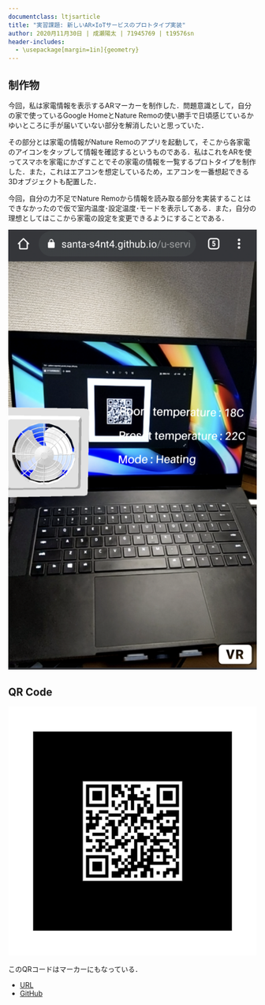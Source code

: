```yaml
---
documentclass: ltjsarticle
title: "実習課題: 新しいAR×IoTサービスのプロトタイプ実装"
author: 2020月11月30日 | 成瀬陽太 | 71945769 | t19576sn
header-includes:
  - \usepackage[margin=1in]{geometry}
---
```


## 制作物
今回，私は家電情報を表示するARマーカーを制作した．問題意識として，自分の家で使っているGoogle HomeとNature Remoの使い勝手で日頃感じているかゆいところに手が届いていない部分を解消したいと思っていた．

その部分とは家電の情報がNature Remoのアプリを起動して，そこから各家電のアイコンをタップして情報を確認するというものである．私はこれをARを使ってスマホを家電にかざすことでその家電の情報を一覧するプロトタイプを制作した．また，これはエアコンを想定しているため，エアコンを一番想起できる3Dオブジェクトも配置した．

今回，自分の力不足でNature Remoから情報を読み取る部分を実装することはできなかったので仮で室内温度･設定温度･モードを表示してある．また，自分の理想としてはここから家電の設定を変更できるようにすることである．

![screenshot](src/Screenshot.png)

## QR Code
![qr](marker_list/qrcode.png)

このQRコードはマーカーにもなっている．

- [URL](https://santa-s4nt4.github.io/u-service20/)
- [GitHub](https://github.com/santa-s4nt4/u-service20)